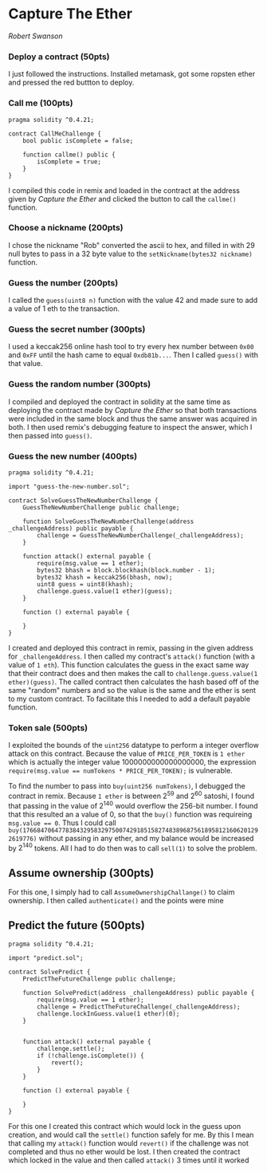 # Capture The Ether

*Robert Swanson*

### Deploy a contract (50pts)

I just followed the instructions. Installed metamask, got some ropsten ether and pressed the red buttton to deploy.

### Call me (100pts)

```
pragma solidity ^0.4.21;

contract CallMeChallenge {
    bool public isComplete = false;

    function callme() public {
        isComplete = true;
    }
}
```

I compiled this code in remix and loaded in the contract at the address given by *Capture the Ether* and clicked the button to call the `callme()` function.

### Choose a nickname (200pts)

I chose the nickname "Rob" converted the ascii to hex, and filled in with 29 null bytes to pass in a 32 byte value to the `setNickname(bytes32 nickname)` function.

### Guess the number (200pts)

I called the `guess(uint8 n)` function with the value 42 and made sure to add a value of 1 eth to the transaction.

### Guess the secret number (300pts)

I used a keccak256 online hash tool to try every hex number between `0x00` and `0xFF` until the hash came to equal `0xdb81b...`. Then I called `guess()` with that value.

### Guess the random number (300pts)

I compiled and deployed the contract in solidity at the same time as deploying the contract made by *Capture the Ether* so that both transactions were included in the same block and thus the same answer was acquired in both. I then used remix's debugging feature to inspect the answer, which I then passed into `guess()`.

### Guess the new number (400pts)

```
pragma solidity ^0.4.21;

import "guess-the-new-number.sol";

contract SolveGuessTheNewNumberChallenge {
    GuessTheNewNumberChallenge public challenge;
    
    function SolveGuessTheNewNumberChallenge(address _challengeAddress) public payable {
        challenge = GuessTheNewNumberChallenge(_challengeAddress);
    }

    function attack() external payable {
        require(msg.value == 1 ether);
        bytes32 bhash = block.blockhash(block.number - 1);
        bytes32 khash = keccak256(bhash, now);
        uint8 guess = uint8(khash);
        challenge.guess.value(1 ether)(guess);
    }
    
    function () external payable {
        
    }
}
```

I created and deployed this contract in remix, passing in the given address for `_challengeAddress`. I then called my contract's `attack()` function (with a value of `1 eth`). This function calculates the guess in the exact same way that their contract does and then makes the call to `challenge.guess.value(1 ether)(guess)`. The called contract then calculates the hash based off of the same "random" numbers and so the value is the same and the ether is sent to my custom contract. To facilitate this I needed to add a default payable function.

### Token sale (500pts)

I exploited the bounds of the `uint256` datatype to perform a integer overflow attack on this contract. Because the value of `PRICE_PER_TOKEN` is `1 ether` which is actually the integer value 1000000000000000000, the expression `require(msg.value == numTokens * PRICE_PER_TOKEN);` is vulnerable.

To find the number to pass into `buy(uint256 numTokens)`, I debugged the contract in remix. Because `1 ether` is between $2^{59}$ and $2^{60}$ satoshi, I found that passing in the value of $2^{140}$ would overflow the 256-bit number. I found that this resulted an a value of 0, so that the `buy()` function was requireing `msg.value == 0`. Thus I could call `buy(1766847064778384329583297500742918515827483896875618958121606201292619776)` without passing in any ether, and my balance would be increased by  $2^{140}$ tokens. All I had to do then was to call `sell(1)` to solve the problem.

## Assume ownership (300pts)

For this one, I simply had to call `AssumeOwnershipChallange()` to claim ownership. I then called `authenticate()` and the points were mine

## Predict the future (500pts)

```
pragma solidity ^0.4.21;

import "predict.sol";

contract SolvePredict {
    PredictTheFutureChallenge public challenge;
    
    function SolvePredict(address _challengeAddress) public payable {
        require(msg.value == 1 ether);
        challenge = PredictTheFutureChallenge(_challengeAddress);
        challenge.lockInGuess.value(1 ether)(0);
    }
    

    function attack() external payable {
        challenge.settle();
        if (!challenge.isComplete()) {
            revert();
        }
    }
    
    function () external payable {
        
    }
}
```

For this one I created this contract which would lock in the guess upon creation, and would call the `settle()` function safely for me. By this I mean that calling my `attack()` function would `revert()` if the challenge was not completed and thus no ether would be lost. I then created the contract which locked in the value and then called `attack()` 3 times until it worked